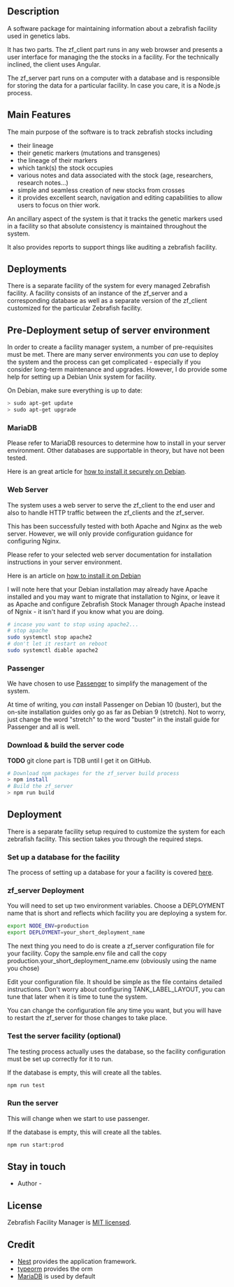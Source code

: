 
## Description

A software package for maintaining information about a zebrafish facility
used in genetics labs.

It has two parts.  The zf_client part runs in any web browser and
presents a user interface for managing the the stocks in a facility.
For the technically inclined, the client uses Angular.

The zf_server part runs on a computer with a database and is responsible
for storing the data for a particular facility. In case you care, it is a Node.js process.

## Main Features

The main purpose of the software is to track zebrafish stocks including
- their lineage
- their genetic markers (mutations and transgenes)
- the lineage of their markers
- which tank(s) the stock occupies
- various notes and data associated with the stock (age, researchers, research notes...)
- simple and seamless creation of new stocks from crosses
- it provides excellent search, navigation and editing capabilities to allow users to focus
on thier work.

An ancillary aspect of the system is that it tracks the genetic markers used in a facility
so that absolute consistency is maintained throughout the system.

It also provides reports to support things like auditing a zebrafish facility.

## Deployments

There is a separate facility of the system for every managed Zebrafish facility.
A facility consists of an instance of the zf_server and a corresponding database
as well as a separate version of the zf_client customized for the particular
Zebrafish facility.

## Pre-Deployment setup of server environment

In order to create a facility manager system, a number of pre-requisites must be met.
There are many server environments you *can* use to deploy the system and the process
can get complicated - especially if you consider long-term maintenance and upgrades.
However, I do provide some help for setting up a Debian Unix system for facility.

On Debian, make sure everything is up to date:
```bash
> sudo apt-get update
> sudo apt-get upgrade
```

### MariaDB

Please refer to MariaDB resources to determine how to install in your server
environment.  Other databases are supportable in theory, but have not been tested.

Here is an great article for [how to install it securely on 
Debian](https://www.digitalocean.com/community/tutorials/how-to-install-mariadb-on-debian-10).

### Web Server

The system uses a web server to serve the zf_client to the end user
and also to
handle HTTP traffic between the zf_clients and the zf_server.

This has been successfully tested with both Apache and Nginx as the web server.
However, we will only provide configuration guidance for configuring Nginx.

Please refer to your selected web server documentation for installation
instructions in your server environment.

Here is an article on [how to install it on
Debian](https://www.digitalocean.com/community/tutorials/how-to-install-nginx-on-debian-10)

I will note here that your Debian installation may already have Apache installed
and you may want to migrate that installation to Nginx, or leave it as Apache
and configure Zebrafish Stock Manager through Apache instead of Ngnix - it isn't hard
if you know what you are doing. 

```bash
# incase you want to stop using apache2...
# stop apache
sudo systemctl stop apache2
# don't let it restart on reboot
sudo systemctl diable apache2
```

### Passenger

We have chosen to use [Passenger](https://www.phusionpassenger.com/library/)
to simplify the management of the system.

At time of writing, you *can* install Passenger on Debian 10 (buster), but the on-site
installation guides only go as far as Debian 9 (stretch). Not to worry, just change
the word "stretch" to the word "buster" in the install guide for Passenger and all
is well.

### Download & build the server code

**TODO** git clone part is TDB until I get it on GitHub.


```bash
# Download npm packages for the zf_server build process
> npm install
# Build the zf_server
> npm run build
```

## Deployment

There is a separate facility setup required to customize the system for each
zebrafish facility.  This section takes you through the required steps.

### Set up a database for the facility

The process of setting up a database for your a facility is covered [here](MariaDB.md).

### zf_server Deployment

You will need to set up two environment variables.  Choose a DEPLOYMENT name that is short
and reflects which facility you are deploying a system for.
```bash 
export NODE_ENV=production
export DEPLOYMENT=your_short_deployment_name
```

The next thing you need to do is create a zf_server configuration file for your
facility. Copy the sample.env file and call the copy 
production.your_short_deployment_name.env (obviously using the name you chose)

Edit your configuration file. It should be simple as the file contains
detailed instructions.  Don't worry about configuring TANK_LABEL_LAYOUT, you
can tune that later when it is time to tune the system.

You can change the configuration file any time you want, but you will have
to restart the zf_server for those changes to take place.

### Test the server facility (optional)

The testing process actually uses the database, so the facility configuration
must be set up correctly for it to run.

If the database is empty, this will create all the tables.
```bash 
npm run test
```

### Run the server

This will change when we start to use passenger.

If the database is empty, this will create all the tables.
```bash 
npm run start:prod
```

## Stay in touch

- Author - 

## License

  Zebrafish Facility Manager is [MIT licensed](LICENSE).
  
## Credit

- [Nest](https://github.com/nestjs/nest) provides the application framework.
- [typeorm](https://typeorm.delightful.studio/) provides the orm
- [MariaDB](https://mariadb.com/) is used by default
